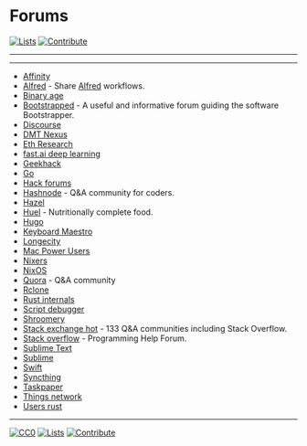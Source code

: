 # Forums

[![Lists](https://img.shields.io/badge/-more%20lists-0a0a0a.svg?style=flat&colorA=0a0a0a)](https://github.com/learn-anything/curated-lists#readme)
[![Contribute](https://img.shields.io/badge/-contribute-0a0a0a.svg?style=flat&colorA=0a0a0a)](CONTRIBUTING.md#readme)

---

---

- [Affinity](https://affinity.serif.com/forum/)
- [Alfred](https://www.alfredforum.com/) - Share [Alfred](https://www.alfredapp.com/) workflows.
- [Binary age](https://discuss.binaryage.com/)
- [Bootstrapped](http://discuss.bootstrapped.fm/) - A useful and informative forum guiding the software Bootstrapper.
- [Discourse](https://try.discourse.org/)
- [DMT Nexus](https://www.dmt-nexus.me/forum/)
- [Eth Research](https://ethresear.ch/)
- [fast.ai deep learning](http://forums.fast.ai/)
- [Geekhack](https://geekhack.org/index.php)
- [Go](https://forum.golangbridge.org/)
- [Hack forums](https://hackforums.net/index.php)
- [Hashnode](https://hashnode.com/) - Q&A community for coders.
- [Hazel](https://www.noodlesoft.com/forums/)
- [Huel](https://discuss.huel.com/) - Nutritionally complete food.
- [Hugo](https://discourse.gohugo.io/)
- [Keyboard Maestro](https://forum.keyboardmaestro.com/latest)
- [Longecity](http://www.longecity.org/forum/)
- [Mac Power Users](https://talk.macpowerusers.com/latest)
- [Nixers](https://nixers.net/)
- [NixOS](https://nixos.trydiscourse.com/)
- [Quora](https://www.quora.com/) - Q&A community
- [Rclone](https://forum.rclone.org/)
- [Rust internals](https://internals.rust-lang.org/)
- [Script debugger](http://forum.latenightsw.com/)
- [Shroomery](https://www.shroomery.org/)
- [Stack exchange hot](https://stackexchange.com/?pagesize=50) - 133 Q&A communities including Stack Overflow.
- [Stack overflow](https://stackoverflow.com/) - Programming Help Forum.
- [Sublime Text](https://forum.sublimetext.com/)
- [Sublime](https://forum.sublimetext.com/)
- [Swift](https://forums.swift.org/latest)
- [Syncthing](https://forum.syncthing.net/)
- [Taskpaper](http://support.hogbaysoftware.com/c/taskpaper)
- [Things network](https://www.thethingsnetwork.org/forum/top/all?order=activity)
- [Users rust](https://users.rust-lang.org)

---

[![CC0](https://img.shields.io/badge/license-CC0-0a0a0a.svg?style=flat&colorA=0a0a0a)](https://creativecommons.org/publicdomain/zero/1.0/)
[![Lists](https://img.shields.io/badge/-more%20lists-0a0a0a.svg?style=flat&colorA=0a0a0a)](https://github.com/learn-anything/curated-lists#readme)
[![Contribute](https://img.shields.io/badge/-contribute-0a0a0a.svg?style=flat&colorA=0a0a0a)](CONTRIBUTING.md#readme)
